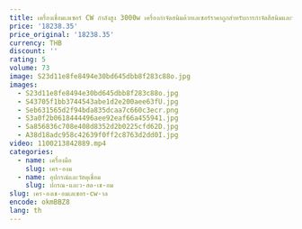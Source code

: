 ```yaml
---
title: เครื่องเชื่อมเลเซอร์ CW กําลังสูง 3000w เครื่องกําจัดสนิมด้วยเลเซอร์ราคาถูกสําหรับการกําจัดสีสนิมและน้ํามัน
price: '18238.35'
price_original: '18238.35'
currency: THB
discount: ''
rating: 5
volume: 73
image: S23d11e8fe8494e30bd645dbb8f283c88o.jpg
images:
  - S23d11e8fe8494e30bd645dbb8f283c88o.jpg
  - S43705f1bb3744543abe1d2e200aee63fU.jpg
  - Seb631565d2f94bda835dcaa7c660c3ecr.png
  - S3a0f2b0618444496aee92eaf66a455941.jpg
  - Sa856836c708e408d8352d2b0225cfd62D.jpg
  - A38d18adc958c42639f0ff2c8763d2dd0I.jpg
video: 1100213842889.mp4
categories:
  - name: เครื่องมือ
    slug: เคร-องม
  - name: อุปกรณ์และวัสดุเชื่อม
    slug: ปกรณ-และว-สด-เช-อม
slug: เคร-องเช-อมเลเซอร-cw-าล
encode: okmBBZ8
lang: th
---
```

  